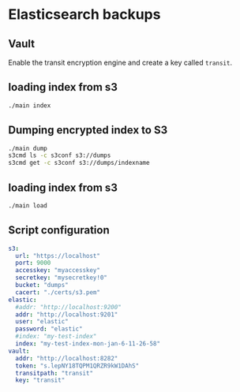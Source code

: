 # Elasticsearch backups

## Vault
Enable the transit encryption engine and create a key called `transit`.

## loading index from s3
```sh
./main index
```

## Dumping encrypted index to S3
```sh
./main dump
s3cmd ls -c s3conf s3://dumps
s3cmd get -c s3conf s3://dumps/indexname
```

## loading index from s3
```sh
./main load
```

## Script configuration
```yaml
s3:
  url: "https://localhost"
  port: 9000
  accesskey: "myaccesskey"
  secretkey: "mysecretkey!0"
  bucket: "dumps"
  cacert: "./certs/s3.pem"
elastic:
  #addr: "http://localhost:9200"
  addr: "http://localhost:9201"
  user: "elastic"
  password: "elastic"
  #index: "my-test-index"
  index: "my-test-index-mon-jan-6-11-26-58"
vault:
  addr: "http://localhost:8282"
  token: "s.lepNY18TQPM1QRZR9kW1DAhS"
  transitpath: "transit"
  key: "transit"
```